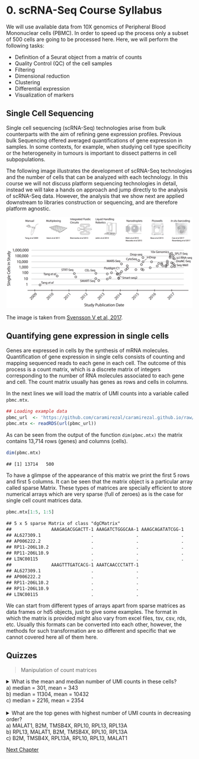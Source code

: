 # 0. scRNA-Seq Course Syllabus


We will use available data from 10X genomics of Peripheral Blood Mononuclear cells (PBMC). In order
to speed up the process only a subset of 500 cells are going to be processed here. Here, we will
perform the following tasks:

* Definition of a Seurat object from a matrix of counts
* Quality Control (QC) of the cell samples
* Filtering
* Dimensional reduction
* Clustering
* Differential expression
* Visualization of markers


## Single Cell Sequencing

Single cell sequencing (scRNA-Seq) technologies arise from bulk counterparts with 
the aim of refining gene expression profiles. Previous bulk Sequencing offered 
averaged quantifications of gene expression in samples. In some contexts, for 
example, when studying cell type specificity or the heterogeneity in tumours is 
important to dissect patterns in cell subpopulations.

The following image illustrates the development of scRNA-Seq technologies
and the number of cells that can be analyzed with each technology. In this 
course we will not discuss platform sequencing technologies in detail, 
instead we will take a hands on approach and jump directly to the analysis 
of scRNA-Seq data. However, the analysis that we show next are applied downstream 
to libraries construction or sequencing, and are therefore platform agnostic.


![**Single Cell Sequencing Platforms**: Date of development *vs* number of cells analyzed by each technology.](figures/moores-law.png)

The image is taken from [Svensson V et al, 2017](https://arxiv.org/abs/1704.01379).


## Quantifying gene expression in single cells


Genes are expressed in cells by the synthesis of mRNA molecules. Quantification of gene expression
in single cells consists of counting and mapping sequenced reads to each gene in each cell. The 
outcome of this process is a count matrix, which is a discrete matrix of integers corresponding
to the number of RNA molecules associated to each gene and cell. The count matrix usually has 
genes as rows and cells in columns. 

In the next lines we will load the matrix of UMI counts into a variable called `pbmc.mtx`. 



```r
## Loading example data
pbmc_url  <- 'https://github.com/caramirezal/caramirezal.github.io/raw/master/bookdown-minimal/data/pbmc_10X_500_cells.mtx.rds'
pbmc.mtx <- readRDS(url(pbmc_url))
```


As can be seen from the output of the function `dim(pbmc.mtx)` the matrix contains 13,714 rows (genes) and  columns (cells). 



```r
dim(pbmc.mtx)
```

```
## [1] 13714   500
```


To have a glimpse of the appearance of this matrix we print the first 5 rows and first 5 columns. It can
be seen that the matrix object is a particular array called sparse Matrix. These types of matrices are 
specially efficient to store numerical arrays which are very sparse (full of zeroes) as is the case
for single cell count matrices data.



```r
pbmc.mtx[1:5, 1:5]
```

```
## 5 x 5 sparse Matrix of class "dgCMatrix"
##               AAAGAGACGGACTT-1 AAAGATCTGGGCAA-1 AAAGCAGATATCGG-1
## AL627309.1                   .                .                .
## AP006222.2                   .                .                .
## RP11-206L10.2                .                .                .
## RP11-206L10.9                .                .                .
## LINC00115                    .                .                .
##               AAAGTTTGATCACG-1 AAATCAACCCTATT-1
## AL627309.1                   .                .
## AP006222.2                   .                .
## RP11-206L10.2                .                .
## RP11-206L10.9                .                .
## LINC00115                    .                .
```

We can start from different types of arrays apart from sparse matrices as data frames or hd5 
objects, just to give some examples. The format in which the matrix is provided might also vary from 
excel files, tsv, csv, rds, etc. Usually this formats can be converted into each other, however, the
methods for such transformation are so different and specific that we cannot covered here all of them
here.


## Quizzes

> Manipulation of count matrices

<details>
<summary> What is the mean and median number of UMI counts in these cells?
<br>
 a) median = 301, mean = 343
<br>
 b) median = 11304, mean = 10432
<br>
 c) median = 2216, mean = 2354
</summary>
<br>
<b>Answer:</b>

```
umi.sum <- apply(pbmc.mtx, 2, sum)
summary(umi.sum)

Min. 1st Qu.  Median    Mean 3rd Qu.    Max.
561      1741      2216      2354      2746      7928
```
</details> 

<br>
<details>
<summary> What are the top genes with highest number of UMI counts in decreasing order?
<br>
 a) MALAT1, B2M, TMSB4X, RPL10, RPL13, RPL13A
<br>
 b) RPL13, MALAT1, B2M, TMSB4X, RPL10, RPL13A
<br>
 c) B2M, TMSB4X, RPL13A, RPL10, RPL13, MALAT1
</summary>
<br>
<b>Answer:</b>
<br>
<br>

```
## Getting sum of umi counts per row (gene)
umi.sum.gene <- apply(pbmc.mtx, 1, sum)


## Sorting and showing top 6 genes with highest number of UMIs
sort(umi.sum.gene, decreasing = TRUE) %>% head()
MALAT1    B2M TMSB4X  RPL10  RPL13 RPL13A
28672  22976  22741  16616  14179  13975
```
</details> 

[Next Chapter](./01-Seurat.md)
